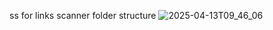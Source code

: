 ss for links scanner folder structure ![2025-04-13T09_46_06](https://github.com/user-attachments/assets/90da8151-61eb-4c30-9731-f55931430c0d)
